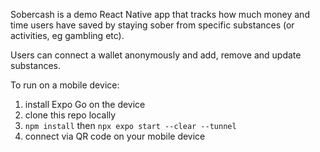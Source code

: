 Sobercash is a demo React Native app that tracks how much money and time users have saved by staying sober from specific substances (or activities, eg gambling etc).

Users can connect a wallet anonymously and add, remove and update substances.

To run on a mobile device:

1. install Expo Go on the device
2. clone this repo locally 
3. `npm install` then `npx expo start --clear --tunnel`
4. connect via QR code on your mobile device
